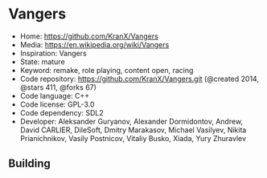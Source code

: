 # Vangers

- Home: https://github.com/KranX/Vangers
- Media: https://en.wikipedia.org/wiki/Vangers
- Inspiration: Vangers
- State: mature
- Keyword: remake, role playing, content open, racing
- Code repository: https://github.com/KranX/Vangers.git (@created 2014, @stars 411, @forks 67)
- Code language: C++
- Code license: GPL-3.0
- Code dependency: SDL2
- Developer: Aleksander Guryanov, Alexander Dormidontov, Andrew, David CARLIER, DileSoft, Dmitry Marakasov, Michael Vasilyev, Nikita Prianichnikov, Vasily Postnicov, Vitaliy Busko, Xiada, Yury Zhuravlev

## Building
